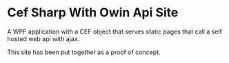 # Cef Sharp With Owin Api Site
A WPF application with a CEF object that serves static pages that call a self hosted web api with ajax.

This site has been put together as a proof of concept.
